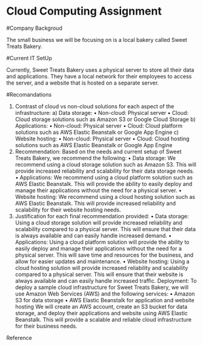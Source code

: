 # Cloud Computing Assignment

#Company Backgroud

The small business we will be focusing on is a local bakery called Sweet Treats Bakery.

#Current IT SetUp

Currently, Sweet Treats Bakery uses a physical server to store all their data and applications. They have a local network for their employees to access the server, and a website that is hosted on a separate server.

#Recomandations

1.	Contrast of cloud vs non-cloud solutions for each aspect of the infrastructure:
a)	Data storage:
•	Non-cloud: Physical server
•	Cloud: Cloud storage solutions such as Amazon S3 or Google Cloud Storage
b)	Applications:
•	Non-cloud: Physical server
•	Cloud: Cloud platform solutions such as AWS Elastic Beanstalk or Google App Engine
c)	Website hosting:
•	Non-cloud: Physical server
•	Cloud: Cloud hosting solutions such as AWS Elastic Beanstalk or Google App Engine
2.	Recommendation:
Based on the needs and current setup of Sweet Treats Bakery, we recommend the following:
•	Data storage: We recommend using a cloud storage solution such as Amazon S3. This will provide increased reliability and scalability for their data storage needs.
•	Applications: We recommend using a cloud platform solution such as AWS Elastic Beanstalk. This will provide the ability to easily deploy and manage their applications without the need for a physical server.
•	Website hosting: We recommend using a cloud hosting solution such as AWS Elastic Beanstalk. This will provide increased reliability and scalability for their website hosting needs.
3.	Justification for each final recommendation provided:
•	Data storage: Using a cloud storage solution will provide increased reliability and scalability compared to a physical server. This will ensure that their data is always available and can easily handle increased demand.
•	Applications: Using a cloud platform solution will provide the ability to easily deploy and manage their applications without the need for a physical server. This will save time and resources for the business, and allow for easier updates and maintenance.
•	Website hosting: Using a cloud hosting solution will provide increased reliability and scalability compared to a physical server. This will ensure that their website is always available and can easily handle increased traffic.
Deployment:
To deploy a sample cloud infrastructure for Sweet Treats Bakery, we will use Amazon Web Services (AWS) and the following services:
•	Amazon S3 for data storage
•	AWS Elastic Beanstalk for application and website hosting
We will create an AWS account, create an S3 bucket for data storage, and deploy their applications and website using AWS Elastic Beanstalk. This will provide a scalable and reliable cloud infrastructure for their business needs.


Reference
